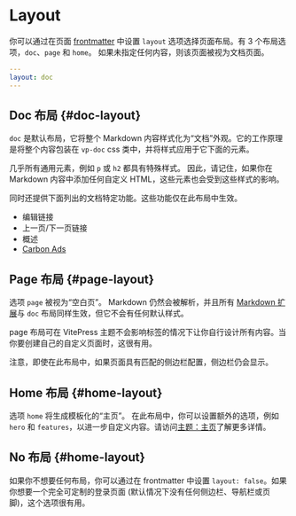 # Layout

你可以通过在页面 [frontmatter](./frontmatter) 中设置 `layout` 选项选择页面布局。有 3 个布局选项，`doc`、`page` 和 `home`。 如果未指定任何内容，则该页面被视为文档页面。

```yaml
---
layout: doc
---
```

## Doc 布局 {#doc-layout}

`doc` 是默认布局，它将整个 Markdown 内容样式化为“文档”外观。它的工作原理是将整个内容包装在 `vp-doc` css 类中，并将样式应用于它下面的元素。

几乎所有通用元素，例如 `p` 或 `h2` 都具有特殊样式。 因此，请记住，如果你在 Markdown 内容中添加任何自定义 HTML，这些元素也会受到这些样式的影响。

同时还提供下面列出的文档特定功能。这些功能仅在此布局中生效。

- 编辑链接
- 上一页/下一页链接
- 概述
- [Carbon Ads](./theme-carbon-ads)

## Page 布局 {#page-layout}

选项 `page` 被视为“空白页”。 Markdown 仍然会被解析，并且所有 [Markdown 扩展](./markdown)与 `doc` 布局同样生效，但它不会有任何默认样式。

page 布局可在 VitePress 主题不会影响标签的情况下让你自行设计所有内容。当你要创建自己的自定义页面时，这很有用。

注意，即使在此布局中，如果页面具有匹配的侧边栏配置，侧边栏仍会显示。

## Home 布局 {#home-layout}

选项 `home` 将生成模板化的“主页”。 在此布局中，你可以设置额外的选项，例如 `hero` 和 `features`，以进一步自定义内容。请访问[主题：主页](./theme-home-page)了解更多详情。

## No 布局 {#home-layout}
如果你不想要任何布局，你可以通过在 frontmatter 中设置 `layout: false`。如果你想要一个完全可定制的登录页面 (默认情况下没有任何侧边栏、导航栏或页脚)，这个选项很有用。